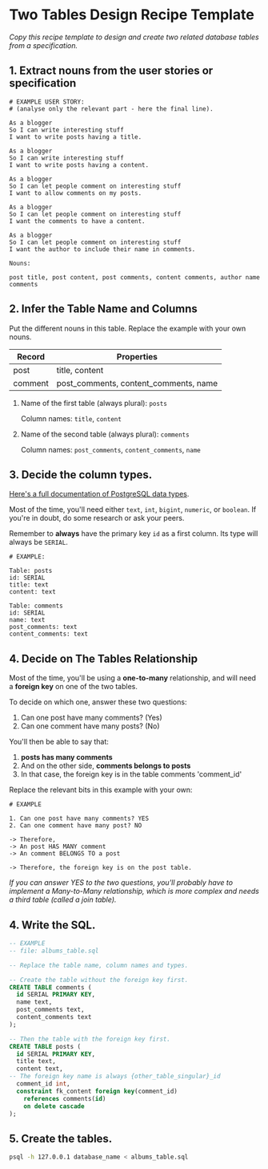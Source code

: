 # Two Tables Design Recipe Template

_Copy this recipe template to design and create two related database tables from a specification._

## 1. Extract nouns from the user stories or specification

```
# EXAMPLE USER STORY:
# (analyse only the relevant part - here the final line).

As a blogger
So I can write interesting stuff
I want to write posts having a title.

As a blogger
So I can write interesting stuff
I want to write posts having a content.

As a blogger
So I can let people comment on interesting stuff
I want to allow comments on my posts.

As a blogger
So I can let people comment on interesting stuff
I want the comments to have a content.

As a blogger
So I can let people comment on interesting stuff
I want the author to include their name in comments.
```

```
Nouns:

post title, post content, post comments, content comments, author name comments
```

## 2. Infer the Table Name and Columns

Put the different nouns in this table. Replace the example with your own nouns.

| Record  | Properties                            |
|---------|---------------------------------------|
| post    | title, content                        |
| comment | post_comments, content_comments, name |

1. Name of the first table (always plural): `posts`

   Column names: `title`, `content`

2. Name of the second table (always plural): `comments`

   Column names: `post_comments`, `content_comments`, `name`

## 3. Decide the column types.

[Here's a full documentation of PostgreSQL data types](https://www.postgresql.org/docs/current/datatype.html).

Most of the time, you'll need either `text`, `int`, `bigint`, `numeric`, or `boolean`. If you're in doubt, do some research or ask your peers.

Remember to **always** have the primary key `id` as a first column. Its type will always be `SERIAL`.

```
# EXAMPLE:

Table: posts
id: SERIAL
title: text
content: text

Table: comments
id: SERIAL
name: text
post_comments: text
content_comments: text
```

## 4. Decide on The Tables Relationship

Most of the time, you'll be using a **one-to-many** relationship, and will need a **foreign key** on one of the two tables.

To decide on which one, answer these two questions:

1. Can one post have many comments? (Yes)
2. Can one comment have many posts? (No)

You'll then be able to say that:

1. **posts has many comments**
2. And on the other side, **comments belongs to posts**
3. In that case, the foreign key is in the table comments 'comment_id'

Replace the relevant bits in this example with your own:

```
# EXAMPLE

1. Can one post have many comments? YES
2. Can one comment have many post? NO

-> Therefore,
-> An post HAS MANY comment
-> An comment BELONGS TO a post 

-> Therefore, the foreign key is on the post table.
```

*If you can answer YES to the two questions, you'll probably have to implement a Many-to-Many relationship, which is more complex and needs a third table (called a join table).*

## 4. Write the SQL.

```sql
-- EXAMPLE
-- file: albums_table.sql

-- Replace the table name, column names and types.

-- Create the table without the foreign key first.
CREATE TABLE comments (
  id SERIAL PRIMARY KEY,
  name text,
  post_comments text, 
  content_comments text
);

-- Then the table with the foreign key first.
CREATE TABLE posts (
  id SERIAL PRIMARY KEY,
  title text,
  content text,
-- The foreign key name is always {other_table_singular}_id
  comment_id int,
  constraint fk_content foreign key(comment_id)
    references comments(id)
    on delete cascade
);

```

## 5. Create the tables.

```bash
psql -h 127.0.0.1 database_name < albums_table.sql
```